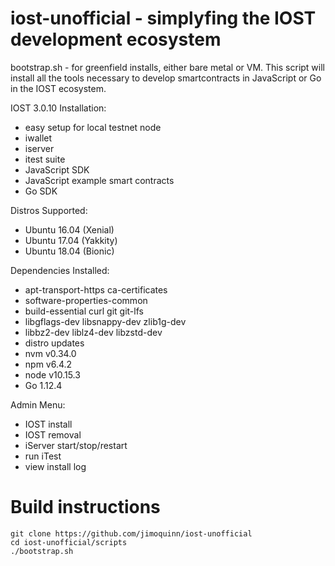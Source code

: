   # iost-unofficial - simplyfing the IOST development ecosystem
  bootstrap.sh - for greenfield installs, either bare metal or VM.  This script 
  will install all the tools necessary to develop smartcontracts in JavaScript
  or Go in the IOST ecosystem.


   IOST 3.0.10 Installation:
   -  easy setup for local testnet node
   -  iwallet
   -  iserver
   -  itest suite
   -  JavaScript SDK
   -  JavaScript example smart contracts
   -  Go SDK

   Distros Supported:
   -  Ubuntu 16.04 (Xenial)
   -  Ubuntu 17.04 (Yakkity)
   -  Ubuntu 18.04 (Bionic)

   Dependencies Installed:
   -  apt-transport-https ca-certificates
   -  software-properties-common
   -  build-essential curl git git-lfs
   -  libgflags-dev libsnappy-dev zlib1g-dev
   -  libbz2-dev liblz4-dev libzstd-dev
   -  distro updates
   -  nvm v0.34.0
   -  npm v6.4.2
   -  node v10.15.3
   -  Go 1.12.4

   Admin Menu:
   -  IOST install
   -  IOST removal
   -  iServer start/stop/restart
   -  run iTest
   -  view install log



  #  Build instructions
  ```
  git clone https://github.com/jimoquinn/iost-unofficial
  cd iost-unofficial/scripts
  ./bootstrap.sh
  ```


